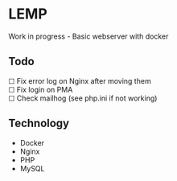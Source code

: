# LEMP
Work in progress - Basic webserver with docker

## Todo  
☐ Fix error log on Nginx after moving them  
☐ Fix login on PMA  
☐ Check mailhog (see php.ini if not working)  

## Technology
- Docker
- Nginx
- PHP
- MySQL
